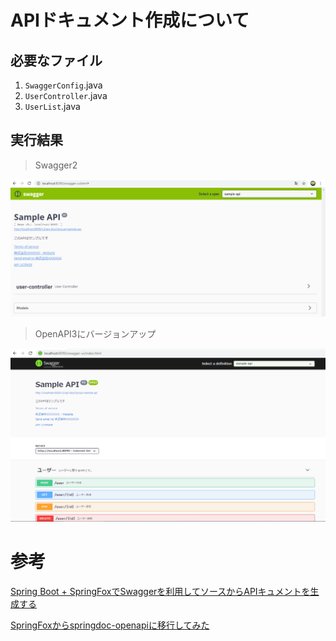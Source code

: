 
# APIドキュメント作成について

## 必要なファイル

1. `SwaggerConfig`.java
2. `UserController`.java
3. `UserList`.java

## 実行結果

> Swagger2
<img src="./img/swagger2.png" alt="swagger2" title="swagger画面">

> OpenAPI3にバージョンアップ
<img src="./img/swagger3.png" alt="swagger3" title="swagger画面">

# 参考
[Spring Boot + SpringFoxでSwaggerを利用してソースからAPIキュメントを生成する](https://qiita.com/NagaokaKenichi/items/b6d4d55a202e6a93d047)

[SpringFoxからspringdoc-openapiに移行してみた](https://qiita.com/yukithm/items/fafc54bc331696b0c333)


